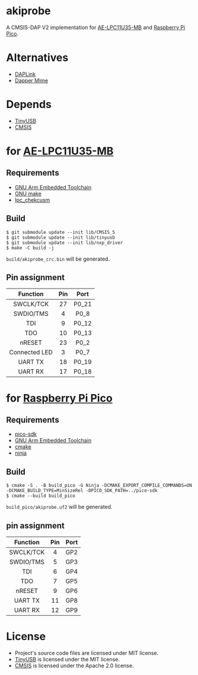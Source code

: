 # akiprobe

A CMSIS-DAP V2 implementation for
[AE-LPC11U35-MB](https://akizukidenshi.com/catalog/g/gK-12144/) and
[Raspberry Pi Pico](https://www.raspberrypi.com/products/raspberry-pi-pico/).

# Alternatives

- [DAPLink](https://github.com/ARMmbed/DAPLink)
- [Dapper Mime](https://github.com/majbthrd/DapperMime)

# Depends

- [TinyUSB](https://github.com/hathach/tinyusb)
- [CMSIS](https://github.com/ARM-software/CMSIS_5)

# for [AE-LPC11U35-MB](https://akizukidenshi.com/catalog/g/gK-12144/)

## Requirements

- [GNU Arm Embedded Toolchain](https://developer.arm.com/downloads/-/gnu-rm)
- [GNU make](https://www.gnu.org/software/make/)
- [lpc_chekcusm](https://pypi.org/project/lpc-checksum/)

## Build

```console
$ git submodule update --init lib/CMSIS_5
$ git submodule update --init lib/tinyusb
$ git submodule update --init lib/nxp_driver
$ make -C build -j
```

`build/akiprobe_crc.bin` will be generated.

## Pin assignment

| Function     | Pin | Port   |
|:------------:|:---:|:------:|
| SWCLK/TCK    | 27  | P0_21  |
| SWDIO/TMS    |  4  | P0_8   |
| TDI          |  9  | P0_12  |
| TDO          | 10  | P0_13  |
| nRESET       | 23  | P0_2   |
| Connected LED|  3  | P0_7   |
| UART TX      | 18  | P0_19  |
| UART RX      | 17  | P0_18  |

# for [Raspberry Pi Pico](https://www.raspberrypi.com/products/raspberry-pi-pico/)

## Requirements

- [pico-sdk](https://github.com/raspberrypi/pico-sdk)
- [GNU Arm Embedded Toolchain](https://developer.arm.com/downloads/-/gnu-rm)
- [cmake](https://cmake.org/)
- [ninja](https://ninja-build.org/)

## Build

```console
$ cmake -S . -B build_pico -G Ninja -DCMAKE_EXPORT_COMPILE_COMMANDS=ON -DCMAKE_BUILD_TYPE=MinSizeRel -DPICO_SDK_PATH=../pico-sdk
$ cmake --build build_pico
```

`build_pico/akiprobe.uf2` will be generated.

## pin assignment

| Function     | Pin | Port   |
|:------------:|:---:|:------:|
| SWCLK/TCK    |  4  | GP2    |
| SWDIO/TMS    |  5  | GP3    |
| TDI          |  6  | GP4    |
| TDO          |  7  | GP5    |
| nRESET       |  9  | GP6    |
| UART TX      | 11  | GP8    |
| UART RX      | 12  | GP9    |

# License

- Project's source code files are licensed under MIT license.
- [TinyUSB](https://github.com/hathach/tinyusb) is licensed under the MIT license.
- [CMSIS](https://github.com/ARM-software/CMSIS_5) is licensed under the Apache 2.0 license.

